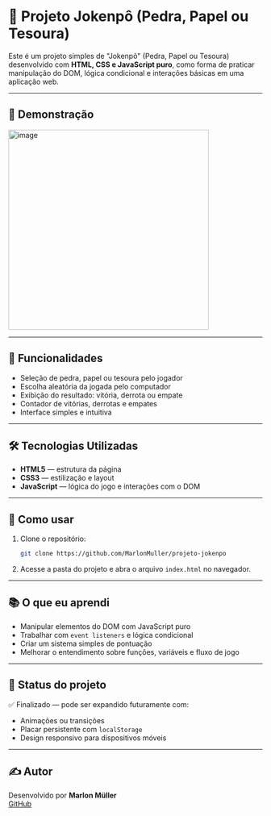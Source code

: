 # 🥋 Projeto Jokenpô (Pedra, Papel ou Tesoura)

Este é um projeto simples de "Jokenpô" (Pedra, Papel ou Tesoura) desenvolvido com **HTML, CSS e JavaScript puro**, como forma de praticar manipulação do DOM, lógica condicional e interações básicas em uma aplicação web.

---

## 📸 Demonstração

<img width="397" alt="image" src="https://github.com/user-attachments/assets/a47203bf-a01b-4336-827c-43703cf6560d" />


---

## 🚀 Funcionalidades

- Seleção de pedra, papel ou tesoura pelo jogador
- Escolha aleatória da jogada pelo computador
- Exibição do resultado: vitória, derrota ou empate
- Contador de vitórias, derrotas e empates
- Interface simples e intuitiva

---

## 🛠️ Tecnologias Utilizadas

- **HTML5** — estrutura da página  
- **CSS3** — estilização e layout  
- **JavaScript** — lógica do jogo e interações com o DOM

---

## 📂 Como usar

1. Clone o repositório:
   ```bash
   git clone https://github.com/MarlonMuller/projeto-jokenpo
   ```

2. Acesse a pasta do projeto e abra o arquivo `index.html` no navegador.

---

## 📚 O que eu aprendi

- Manipular elementos do DOM com JavaScript puro  
- Trabalhar com `event listeners` e lógica condicional  
- Criar um sistema simples de pontuação  
- Melhorar o entendimento sobre funções, variáveis e fluxo de jogo

---

## 📌 Status do projeto

✅ Finalizado — pode ser expandido futuramente com:
- Animações ou transições
- Placar persistente com `localStorage`
- Design responsivo para dispositivos móveis

---

## ✍️ Autor

Desenvolvido por **Marlon Müller**  
[GitHub](https://github.com/MarlonMuller)

 
